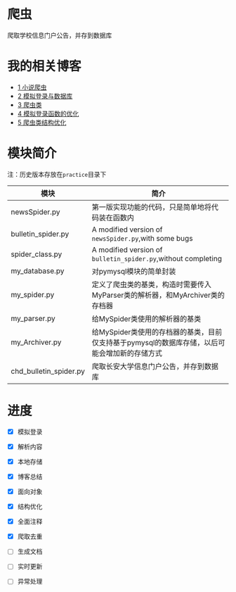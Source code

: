 # 爬虫

爬取学校信息门户公告，并存到数据库

# 我的相关博客

- [1 小说爬虫](https://hanechiri.github.io/post/python_spider_note1simple_spider/)
- [2 模拟登录与数据库](https://hanechiri.github.io/post/python_spider_note2login_and_database/)
- [3 爬虫类](https://hanechiri.github.io/post/python_spider_note3class_spider/)
- [4 模拟登录函数的优化](https://hanechiri.github.io/post/python_spider_note4optimization_of_the_login_function/#more)
- [5 爬虫类结构优化](https://hanechiri.github.io/post/python_spider_note5optimization_of_the_spider_class/#more)



# 模块简介

注：历史版本存放在`practice`目录下

| 模块                   | 简介                                                         |
| ---------------------- | ------------------------------------------------------------ |
| newsSpider.py          | 第一版实现功能的代码，只是简单地将代码装在函数内             |
| bulletin_spider.py     | A modified version of  `newsSpider.py`,with some bugs        |
| spider_class.py        | A modified version of  `bulletin_spider.py`,without completing |
| my_database.py         | 对pymysql模块的简单封装                                      |
| my_spider.py           | 定义了爬虫类的基类，构造时需要传入MyParser类的解析器，和MyArchiver类的存档器 |
| my_parser.py           | 给MySpider类使用的解析器的基类                               |
| my_Archiver.py         | 给MySpider类使用的存档器的基类，目前仅支持基于pymysql的数据库存储，以后可能会增加新的存储方式 |
| chd_bulletin_spider.py | 爬取长安大学信息门户公告，并存到数据库                       |



# 进度

- [x] 模拟登录

- [x] 解析内容

- [x] 本地存储

- [x] 博客总结

- [x] 面向对象

- [x] 结构优化

- [x] 全面注释

- [x] 爬取去重

- [ ] 生成文档

- [ ] 实时更新

- [ ] 异常处理

  